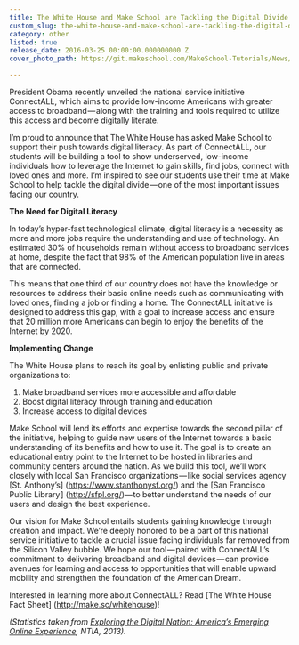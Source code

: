 ```yaml
---
title: The White House and Make School are Tackling the Digital Divide
custom_slug: the-white-house-and-make-school-are-tackling-the-digital-divide
category: other
listed: true
release_date: 2016-03-25 00:00:00.000000000 Z
cover_photo_path: https://git.makeschool.com/MakeSchool-Tutorials/News/f4f9efe208b392a034bff8c931b77c9b66afa91d//fbc1bc02-210f-4387-ae1c-2fbb7e28997f/cover_photo.jpeg

---
```

President Obama recently unveiled the national service initiative ConnectALL, which aims to provide low-income Americans with greater access to broadband — along with the training and tools required to utilize this access and become digitally literate.

I’m proud to announce that The White House has asked Make School to support their push towards digital literacy. As part of ConnectALL, our students will be building a tool to show underserved, low-income individuals how to leverage the Internet to gain skills, find jobs, connect with loved ones and more. I’m inspired to see our students use their time at Make School to help tackle the digital divide — one of the most important issues facing our country.


<b>The Need for Digital Literacy</b>

In today’s hyper-fast technological climate, digital literacy is a necessity as more and more jobs require the understanding and use of technology. An estimated 30% of households remain without access to broadband services at home, despite the fact that 98% of the American population live in areas that are connected.

This means that one third of our country does not have the knowledge or resources to address their basic online needs such as communicating with loved ones, finding a job or finding a home. The ConnectALL initiative is designed to address this gap, with a goal to increase access and ensure that 20 million more Americans can begin to enjoy the benefits of the Internet by 2020.


<b>Implementing Change</b>

The White House plans to reach its goal by enlisting public and private organizations to:
1. Make broadband services more accessible and affordable
2. Boost digital literacy through training and education
3. Increase access to digital devices

Make School will lend its efforts and expertise towards the second pillar of the initiative, helping to guide new users of the Internet towards a basic understanding of its benefits and how to use it. The goal is to create an educational entry point to the Internet to be hosted in libraries and community centers around the nation. As we build this tool, we’ll work closely with local San Francisco organizations — like social services agency [St. Anthony’s] (https://www.stanthonysf.org/) and the [San Francisco Public Library ] (http://sfpl.org/)— to better understand the needs of our users and design the best experience.

Our vision for Make School entails students gaining knowledge through creation and impact. We’re deeply honored to be a part of this national service initiative to tackle a crucial issue facing individuals far removed from the Silicon Valley bubble. We hope our tool — paired with ConnectALL’s commitment to delivering broadband and digital devices — can provide avenues for learning and access to opportunities that will enable upward mobility and strengthen the foundation of the American Dream.

Interested in learning more about ConnectALL? Read [The White House Fact Sheet] (http://make.sc/whitehouse)!

<i>(Statistics taken from [Exploring the Digital Nation: America’s Emerging Online Experience](https://www.ntia.doc.gov/files/ntia/publications/exploring_the_digital_nation_-_americas_emerging_online_experience.pdf), NTIA, 2013).</i>